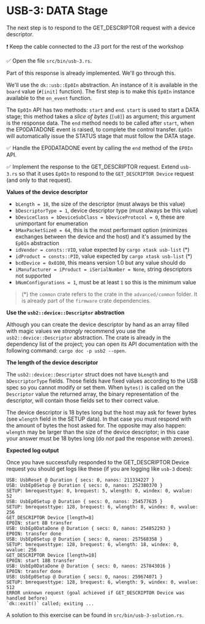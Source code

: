 # USB-3: DATA Stage

The next step is to respond to the GET_DESCRIPTOR request with a device descriptor.

❗️ Keep the cable connected to the J3 port for the rest of the workshop

✅ Open the file `src/bin/usb-3.rs`. 

Part of this response is already implemented. We'll go through this.


We'll use the `dk::usb::Ep0In` abstraction. An instance of it is available in the `board` value (`#[init]` function). The first step is to make this `Ep0In` instance available to the `on_event` function. 

The `Ep0In` API has two methods: `start` and `end`. `start` is used to start a DATA stage; this method takes a *slice of bytes* (`[u8]`) as argument; this argument is the response data. The `end` method needs to be called after `start`, when the EP0DATADONE event is raised, to complete the control transfer. `Ep0In` will automatically issue the STATUS stage that must follow the DATA stage.

✅ Handle the EP0DATADONE event by calling the `end` method of the `EP0In` API.

✅ Implement the response to the GET_DESCRIPTOR request. Extend `usb-3.rs` so that it uses `Ep0In` to respond to the `GET_DESCRIPTOR Device` request (and only to that request). 

**Values of the device descriptor**

- `bLength = 18`, the size of the descriptor (must always be this value)
- `bDescriptorType = 1`, device descriptor type (must always be this value)
- `bDeviceClass = bDeviceSubClass = bDeviceProtocol = 0`, these are unimportant for enumeration
- `bMaxPacketSize0 = 64`, this is the most performant option (minimizes exchanges between the device and the host) and it's assumed by the `Ep0In` abstraction
- `idVendor = consts::VID`, value expected by `cargo xtask usb-list` (\*)
- `idProduct = consts::PID`, value expected by `cargo xtask usb-list` (\*)
- `bcdDevice = 0x0100`, this means version 1.0 but any value should do
- `iManufacturer = iProduct = iSerialNumber = None`, string descriptors not supported
- `bNumConfigurations = 1`, must be at least `1` so this is the minimum value

>(\*) the `common` crate refers to the crate in the `advanced/common` folder. It is already part of the `firmware` crate dependencies.

**Use the `usb2::device::Descriptor` abstraction**

Although you can create the device descriptor by hand as an array filled with magic values we *strongly* recommend you use the `usb2::device::Descriptor` abstraction. The crate is already in the dependency list of the project; you can open its API documentation with the following command: `cargo doc -p usb2 --open`.

**The length of the device descriptor**

The `usb2::device::Descriptor` struct does not have `bLength` and `bDescriptorType` fields. Those fields have fixed values according to the USB spec so you cannot modify or set them. When `bytes()` is called on the `Descriptor` value the returned array, the binary representation of the descriptor, will contain those fields set to their correct value.

The device descriptor is 18 bytes long but the host may ask for fewer bytes (see `wlength` field in the SETUP data). In that case you must respond with the amount of bytes the host asked for. The opposite may also happen: `wlength` may be larger than the size of the device descriptor; in this case your answer must be 18 bytes long (do *not* pad the response with zeroes).

**Expected log output**

Once you have successfully responded to the GET_DESCRIPTOR Device request you should get logs like these (if you are logging like `usb-3` does):

``` console
USB: UsbReset @ Duration { secs: 0, nanos: 211334227 }
USB: UsbEp0Setup @ Duration { secs: 0, nanos: 252380370 }
SETUP: bmrequesttype: 0, brequest: 5, wlength: 0, windex: 0, wvalue: 52
USB: UsbEp0Setup @ Duration { secs: 0, nanos: 254577635 }
SETUP: bmrequesttype: 128, brequest: 6, wlength: 8, windex: 0, wvalue: 256
GET_DESCRIPTOR Device [length=8]
EP0IN: start 8B transfer
USB: UsbEp0DataDone @ Duration { secs: 0, nanos: 254852293 }
EP0IN: transfer done
USB: UsbEp0Setup @ Duration { secs: 0, nanos: 257568358 }
SETUP: bmrequesttype: 128, brequest: 6, wlength: 18, windex: 0, wvalue: 256
GET_DESCRIPTOR Device [length=18]
EP0IN: start 18B transfer
USB: UsbEp0DataDone @ Duration { secs: 0, nanos: 257843016 }
EP0IN: transfer done
USB: UsbEp0Setup @ Duration { secs: 0, nanos: 259674071 }
SETUP: bmrequesttype: 128, brequest: 6, wlength: 9, windex: 0, wvalue: 512
ERROR unknown request (goal achieved if GET_DESCRIPTOR Device was handled before)
`dk::exit()` called; exiting ...
```

A solution to this exercise can be found in `src/bin/usb-3-solution.rs`.
